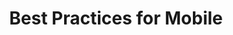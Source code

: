 ---
title: Best Practices for Mobile
url: /refguide/mobile/best-practices-for-mobile/
category: Mobile
weight: 60
---